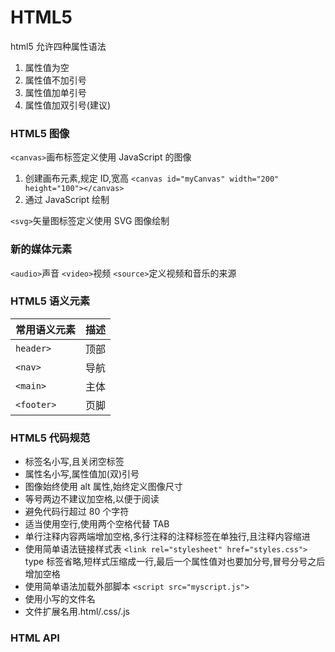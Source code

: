 # HTML5

html5 允许四种属性语法

1. 属性值为空
2. 属性值不加引号
3. 属性值加单引号
4. 属性值加双引号(建议)

### HTML5 图像

`<canvas>`画布标签定义使用 JavaScript 的图像

1. 创建画布元素,规定 ID,宽高 `<canvas id="myCanvas" width="200" height="100"></canvas>`
2. 通过 JavaScript 绘制

`<svg>`矢量图标签定义使用 SVG 图像绘制

### 新的媒体元素

`<audio>`声音 `<video>`视频 `<source>`定义视频和音乐的来源

### HTML5 语义元素

| 常用语义元素 | 描述 |
| ------------ | ---- |
| `header>`    | 顶部 |
| `<nav>`      | 导航 |
| `<main>`     | 主体 |
| `<footer>`   | 页脚 |

### HTML5 代码规范

- 标签名小写,且关闭空标签
- 属性名小写,属性值加(双)引号
- 图像始终使用 alt 属性,始终定义图像尺寸
- 等号两边不建议加空格,以便于阅读
- 避免代码行超过 80 个字符
- 适当使用空行,使用两个空格代替 TAB
- 单行注释内容两端增加空格,多行注释的注释标签在单独行,且注释内容缩进
- 使用简单语法链接样式表 `<link rel="stylesheet" href="styles.css">` type 标签省略,短样式压缩成一行,最后一个属性值对也要加分号,冒号分号之后
  增加空格
- 使用简单语法加载外部脚本 `<script src="myscript.js">`
- 使用小写的文件名
- 文件扩展名用.html/.css/.js

### HTML API
